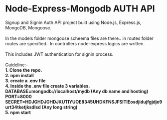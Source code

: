 # Node-Express-Mongodb AUTH API
Signup and Signin Auth API project built using Node.js, Express.js, MongoDB, Mongoose.
<br><br>
In the models folder mongoose scheema files are there.. in routes folder routes are specified.. In controllers node-express logics are written.
<br><br>
This includes JWT authentication for signin process.
<br><br>
Guideline:- <br>
<span style="font-weight:bold">1. Clone the repo.</span><br>
<span style="font-weight:bold">2. npm install</span><br>
<span style="font-weight:bold">3. create a .env file</span><br>
<span style="font-weight:bold">
  4. Inside the .env file create 3 variables.<br>
    DATABASE=mongodb://localhost/mydb (Any db name and hosting)<br>
    PORT=8000<br>
    SECRET=HDJGHDJGHDJKUTIYUOE8345UHDKFNSJFSITIEosdjidujfgjdje9urt34tketjksdlsd (Any long string)<br>
</span>
<span style="font-weight:bold">5. npm start</span>
